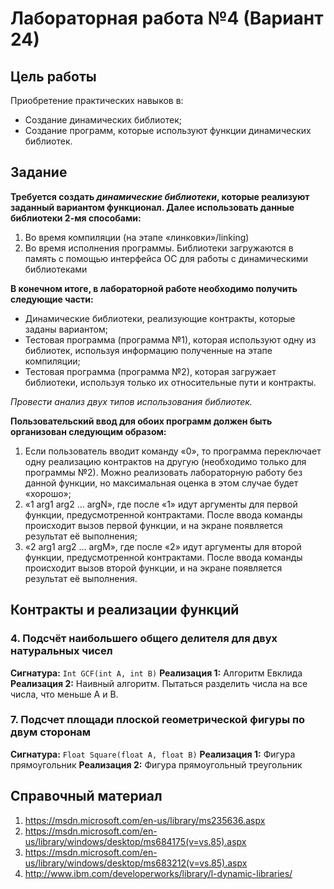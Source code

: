 # **Лабораторная работа №4** (Вариант 24)

## Цель работы

Приобретение практических навыков в:

- Создание динамических библиотек;
- Создание программ, которые используют функции динамических библиотек.

## Задание

**Требуется создать _динамические библиотеки_, которые реализуют заданный вариантом функционал. Далее использовать данные библиотеки 2-мя способами:**

1. Во время компиляции (на этапе «линковки»/linking)
2. Во время исполнения программы. Библиотеки загружаются в память с помощью интерфейса ОС для работы с динамическими библиотеками

**В конечном итоге, в лабораторной работе необходимо получить следующие части:**

- Динамические библиотеки, реализующие контракты, которые заданы вариантом;
- Тестовая программа (программа №1), которая используют одну из библиотек, используя информацию полученные на этапе компиляции;
- Тестовая программа (программа №2), которая загружает библиотеки, используя только их относительные пути и контракты.

_Провести анализ двух типов использования библиотек._

**Пользовательский ввод для обоих программ должен быть организован следующим образом:**

1. Если пользователь вводит команду «0», то программа переключает одну реализацию контрактов на другую (необходимо только для программы №2). Можно реализовать лабораторную работу без данной функции, но максимальная оценка в этом случае будет «хорошо»;
2. «1 arg1 arg2 … argN», где после «1» идут аргументы для первой функции, предусмотренной контрактами. После ввода команды происходит вызов первой функции, и на экране появляется результат её выполнения;
3. «2 arg1 arg2 … argM», где после «2» идут аргументы для второй функции, предусмотренной контрактами. После ввода команды происходит вызов второй функции, и на экране появляется результат её выполнения.

## Контракты и реализации функций

### 4. Подсчёт наибольшего общего делителя для двух натуральных чисел

**Сигнатура:** `Int GCF(int A, int B)`
**Реализация 1:** Алгоритм Евклида
**Реализация 2:** Наивный алгоритм. Пытаться разделить числа на все числа, что меньше A и B.

### 7. Подсчет площади плоской геометрической фигуры по двум сторонам

**Сигнатура:** `Float Square(float A, float B)`
**Реализация 1:** Фигура прямоугольник
**Реализация 2:** Фигура прямоугольный треугольник

## Справочный материал

1. https://msdn.microsoft.com/en-us/library/ms235636.aspx
2. https://msdn.microsoft.com/en-us/library/windows/desktop/ms684175(v=vs.85).aspx
3. https://msdn.microsoft.com/en-us/library/windows/desktop/ms683212(v=vs.85).aspx
4. http://www.ibm.com/developerworks/library/l-dynamic-libraries/
